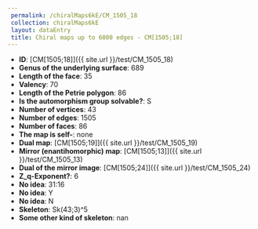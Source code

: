 ```yaml
--- 
 permalink: /chiralMaps6kE/CM_1505_18 
 collection: chiralMaps6kE
 layout: dataEntry
 title: Chiral maps up to 6000 edges - CM[1505;18]
---
```


- **ID**: [CM[1505;18]]({{ site.url }}/test/CM_1505_18)
- **Genus of the underlying surface**: 689
- **Length of the face**: 35
- **Valency**: 70
- **Length of the Petrie polygon**: 86
- **Is the automorphism group solvable?**: S
- **Number of vertices**: 43
- **Number of edges**: 1505
- **Number of faces**: 86
- **The map is self-**: none
- **Dual map**: [CM[1505;19]]({{ site.url }}/test/CM_1505_19)
- **Mirror (enantihomorphic) map**: [CM[1505;13]]({{ site.url }}/test/CM_1505_13)
- **Dual of the mirror image**: [CM[1505;24]]({{ site.url }}/test/CM_1505_24)
- **Z_q-Exponent?**: 6
- **No idea**:  31:16
- **No idea**: Y
- **No idea**: N
- **Skeleton**: Sk(43;3)^5
- **Some other kind of skeleton**: nan
